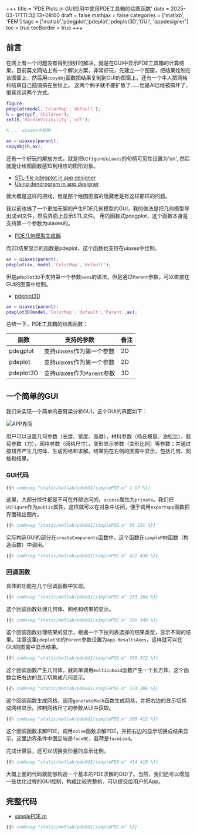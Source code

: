 +++
title = 'PDE Plots in GUI应用中使用PDE工具箱的绘图函数'
date = 2025-03-17T11:32:13+08:00
draft = false
mathjax = false
categories = ['matlab', 'FEM']
tags = ['matlab','pdegplot','pdeplot','pdeplot3D','GUI', 'appdesigner']
toc = true
tocBorder = true
+++

## 前言

在网上有一个问题没有得到很好的解决，就是在GUI中显示PDE工具箱的计算结果。目前英文网站上有一个解决方案，非常好玩，先建立一个图窗，把结果绘制在该图窗上，然后用`copyobj`函数把结果复制到GUI的图窗上。还有一个牛人把网格和结果自己插值搞在坐标上。
这两个例子就不要扩散了……但是AI已经被搞坏了，很喜欢这两个方式。

```matlab
figure;
pdeplot(model,'ColorMap','default');
h = get(gcf,'Children');
set(h,'HandleVisibility','off');

% ... uiaxes中绘制

ax = uiaxes(parent);
copyobj(h,ax);
```

还有一个好玩的解放方式，就是把`UIfigure`/`uiaxes`的句柄可见性设置为'on', 然后就能让绘图函数感知到相应的图形对象。

- [STL-file pdegplot in app designer](https://www.mathworks.com/matlabcentral/answers/2119926-stl-file-pdegplot-in-app-designer)
- [Using dendrogram in app designer](https://www.mathworks.com/matlabcentral/answers/705623-using-dendrogram-in-app-designer#answer_587838)


就大概是这样的把戏，但是那个绘图图窗的隐藏老是有这样那样的问题。

我以前也搞了一个更加无聊的产生PDE几何模型的GUI，我的做法是把几何模型导出成stl文件，然后界面上显示STL文件。 用的函数式pdegplot，这个函数本身是支持第一个参数为uiaxes的。

- [PDE几何模型生成器](https://www.windtunnel.cn/posts/matlab/cadqueryeditor/)


而2D结果显示的函数是pdeplot，这个函数也支持在uiaxes中绘制。

```matlab
ax = uiaxes(parent);
pdeplot(ax, model,'ColorMap','default');
```

但是`pdeplot3D`不支持第一个参数`axes`的语法，但是通过`Parent`参数，可以直接在GUI的图窗中绘制。

- [pdeplot3D](https://www.mathworks.com/matlabcentral/answers/1685204-display-pdeplot3d-in-matlab-app)

```matlab
ax = uiaxes(parent);
pdeplot3D(model,'ColorMap','default','Parent',ax);
```

总结一下，PDE工具箱的绘图函数：

| 函数      | 支持的参数                 | 备注 |
| --------- | -------------------------- | ---- |
| pdegplot  | 支持uiaxes作为第一个参数   | 2D   |
| pdeplot   | 支持uiaxes作为第一个参数   | 2D   |
| pdeplot3D | 支持uiaxes作为`Parent`参数 | 3D   |


## 一个简单的GUI

我们来实现一个简单的悬臂梁分析GUI，这个GUI的界面如下：

![APP界面](/matlab/pdeGUI/app.png)

用户可以设置几何参数（长度、宽度、高度），材料参数（杨氏模量、泊松比），载荷参数（力），网格参数（网格尺寸），变形显示参数（变形比例）等参数；并通过按钮开产生几何体、生成网格和求解。结果则在右侧的图窗中显示，包括几何、网格和结果。

### GUI代码 

```matlab
{{% codeseg "static/matlab/pdeGUI/simplePDE.m" 1 57 %}}
```

这里，大部分控件都是不可在外部访问的，`access`属性为`private`。我们把`UIFigure`作为`public`属性，这样就可以在对象中访问，便于调用`exportapp`函数把界面输出图片。

```matlab
{{% codeseg "static/matlab/pdeGUI/simplePDE.m" 59 231 %}}
```

实际构造GUI的部分在`createComponents`函数中，这个函数在`simplePDE`函数（构造函数）中调用。

```matlab
{{% codeseg "static/matlab/pdeGUI/simplePDE.m" 422 438 %}}
```

### 回调函数

具体的功能在几个回调函数中实现。

```matlab
{{% codeseg "static/matlab/pdeGUI/simplePDE.m" 233 264 %}}
```
这个回调函数处理几何体、网格和结果的显示。

```matlab
{{% codeseg "static/matlab/pdeGUI/simplePDE.m" 266 348 %}}
```

这个回调函数处理结果的显示，根据一个下拉列表选择的结果类型，显示不同的结果。注意这里`pdeplot3D`的`Parent`参数设置为`app.ResultsAxes`，这样就可以在GUI的图窗中显示结果。

```matlab
{{% codeseg "static/matlab/pdeGUI/simplePDE.m" 350 372 %}}
```

这个回调函数产生几何体，就简单调用`multicuboid`函数产生一个长方体，这个函数会把右边的显示切换成几何显示。

```matlab
{{% codeseg "static/matlab/pdeGUI/simplePDE.m" 374 386 %}}
```

这个回调函数生成网格，调用`generateMesh`函数生成网格，并把右边的显示切换成网格显示。控制网格尺寸的参数从UI中获取。

```matlab
{{% codeseg "static/matlab/pdeGUI/simplePDE.m" 388 412 %}}
```

这个回调函数求解PDE，调用`solve`函数求解PDE，并把右边的显示切换成结果显示。这里边界条件中固定端是`faceBC`，载荷是`faceLoad`。

完成计算后，还可以切换变形量的显示比例。

```matlab
{{% codeseg "static/matlab/pdeGUI/simplePDE.m" 414 419 %}}
```

大概上面的代码就能够构造一个基本的PDE求解的GUI了。当然，我们还可以增加一些优化过程的GUI控制，构成比较完整的、可以提交给用户的App。

## 完整代码

- [simplePDE.m](/matlab/pdeGUI/simplePDE.m)

```matlab
{{% codeseg "static/matlab/pdeGUI/simplePDE.m" %}}
```
